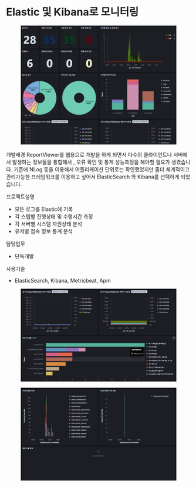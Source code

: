 # Elastic 및 Kibana로 모니터링

<figure><img src="../../.gitbook/assets/image (4).png" alt=""><figcaption></figcaption></figure>

개발배경 ReportViewer를 웹용으로 개발을 하게 되면서 다수의 클라이언트나 서버에서 발생하는 정보들을 통합해서 , 오류 확인 및 통계 성능측정을 해야할 필요가 생겼습니다. 기존에 NLog 등을 이용해서 어플리케이션 단위로는 확인했었지만 좀더 체계적이고 관리가능한 프레임워크를 이용하고 싶어서 ElasticSearch 와 Kibana를 선택하게 되었습니다.

프로젝트설명

* 모든 로그를 Elastic에 기록
* 각 스텝별 진행상태 및 수행시간 측정
* 각 서버별 시스템 자원상태 분석
* 유저별 접속 정보 통계 분석

담당업무

* 단독개발

사용기술

* ElasticSearch, Kibana, Metricbeat, Apm

<figure><img src="../../.gitbook/assets/image (5).png" alt=""><figcaption></figcaption></figure>

<figure><img src="../../.gitbook/assets/image (6).png" alt=""><figcaption></figcaption></figure>
